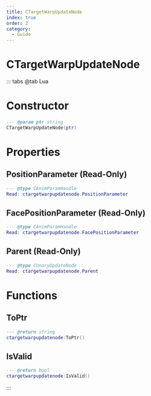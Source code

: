 ```yaml
---
title: CTargetWarpUpdateNode
index: true
order: 2
category:
  - Guide
---
```


# CTargetWarpUpdateNode

::: tabs
@tab Lua
# Constructor
```lua
--- @param ptr string
CTargetWarpUpdateNode(ptr)
```
# Properties
## PositionParameter (Read-Only)
```lua
--- @type CAnimParamHandle
Read: ctargetwarpupdatenode.PositionParameter
```
## FacePositionParameter (Read-Only)
```lua
--- @type CAnimParamHandle
Read: ctargetwarpupdatenode.FacePositionParameter
```
## Parent (Read-Only)
```lua
--- @type CUnaryUpdateNode
Read: ctargetwarpupdatenode.Parent
```
# Functions
## ToPtr
```lua
--- @return string
ctargetwarpupdatenode:ToPtr()
```
## IsValid
```lua
--- @return bool
ctargetwarpupdatenode:IsValid()
```

:::